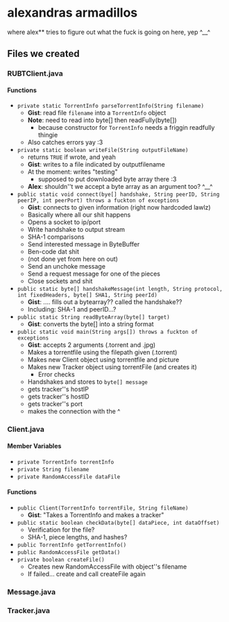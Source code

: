 alexandras armadillos
====

where alex** tries to figure out what the fuck is going on here, yep ^__^

## Files we created

### RUBTClient.java

#### Functions

* `private static TorrentInfo parseTorrentInfo(String filename)`
	* **Gist**: read file `filename` into a `TorrentInfo` object
	* **Note**: need to read into byte[] then readFully(byte[]) 
		* because constructor for `TorrentInfo` needs a friggin readfully thingie
	* Also catches errors yay :3 
* `private static boolean writeFile(String outputFileName)`
	* returns `TRUE` if wrote, and yeah
	* **Gist**: writes to a file indicated by outputfilename 
	* At the moment: writes "testing" 
		* supposed to put downloaded byte array there :3 
	* **Alex**: shouldn''t we accept a byte array as an argument too? ^__^
* `public static void connect(bye[] handshake, String peerID, String peerIP, int peerPort) throws a fuckton of exceptions`
	* **Gist**: connects to given information (right now hardcoded lawlz)
	* Basically where all our shit happens
	* Opens a socket to ip/port
	* Write handshake to output stream
	* SHA-1 comparisons
	* Send interested message in ByteBuffer
	* Ben-code dat shit 
	* (not done yet from here on out)
	* Send an unchoke message
	* Send a request message for one of the pieces
	* Close sockets and shit
* `public static byte[] handshakeMessage(int length, String protocol, int fixedHeaders, byte[] SHA1, String peerId)`
	* **Gist**: .... fills out a bytearray?? called the handshake??
	* Including: SHA-1 and peerID...? 
* `public static String readByteArray(byte[] target)`
	* **Gist**: converts the byte[] into a string format
* `public static void main(String args[]) throws a fuckton of exceptions`
	* **Gist**: accepts 2 arguments (.torrent and .jpg) 
	* Makes a torrentfile using the filepath given (.torrent)
	* Makes new Client object using torrentfile and picture
	* Makes new Tracker object using torrentFile (and creates it)
		* Error checks
	* Handshakes and stores to `byte[] message`
	* gets tracker''s hostIP
	* gets tracker''s hostID
	* gets tracker''s port
	* makes the connection with the ^ 


### Client.java

#### Member Variables

* `private TorrentInfo torrentInfo`
* `private String filename`
* `private RandomAccessFile dataFile`

#### Functions

* `public Client(TorrentInfo torrentFile, String fileName)`
	* **Gist**: "Takes a TorrentInfo and makes a tracker"
* `public static boolean checkData(byte[] dataPiece, int dataOffset)`
	* Verification for the file? 
	* SHA-1, piece lengths, and hashes? 
* `public TorrentInfo getTorrentInfo()`
* `public RandomAccessFile getData()`
* `private boolean createFile()`
	* Creates new RandomAccessFile with object''s filename
	* If failed... create and call createFile again






### Message.java

### Tracker.java
